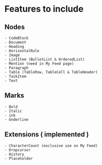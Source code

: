 # Features to include

## Nodes

    - CodeBlock
    - Document
    - Heading
    - HorizontalRule
    - Image
    - ListItem (BulletList & OrderedList)
    - Mention (need in My Feed page)
    - Paragraph
    - Table (TableRow, TableCell & TableHeader)
    - TaskItem
    - Text

## Marks

    - Bold
    - Italic
    - ink
    - Underline

## Extensions ( implemented )

    - CharacterCount (exclusive use on My Feed)
    - Dropcursor
    - History
    - Placeholder
